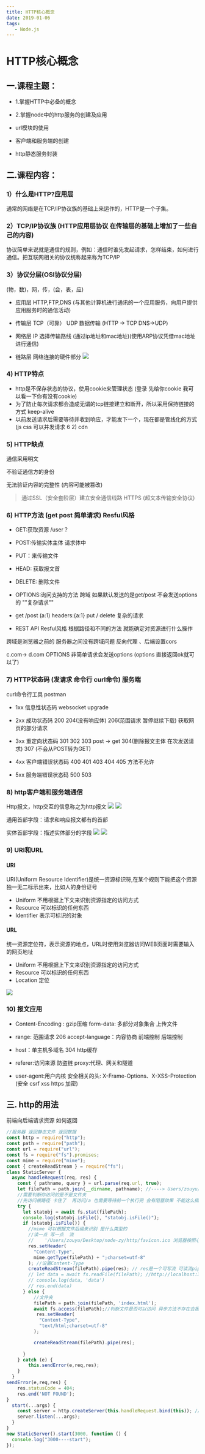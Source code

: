 ```yaml
---
title: HTTP核心概念
date: 2019-01-06
tags:
   - Node.js
---
```


# HTTP核心概念
## 一.课程主题：
- 1.掌握HTTP中必备的概念

- 2.掌握node中的http服务的创建及应用

- url模块的使用

- 客户端和服务端的创建

- http静态服务封装

## 二.课程内容：
### 1）什么是HTTP?应用层
通常的网络是在TCP/IP协议族的基础上来运作的，HTTP是一个子集。

### 2）TCP/IP协议族 (HTTP应用层协议 在传输层的基础上增加了一些自己的内容)
协议简单来说就是通信的规则，例如：通信时谁先发起请求，怎样结束，如何进行通信。把互联网相关的协议统称起来称为TCP/IP

### 3）协议分层(OSI协议分层)
(物，数)，网，传，(会，表，应)

- 应用层 HTTP,FTP,DNS (与其他计算机进行通讯的一个应用服务，向用户提供应用服务时的通信活动)

- 传输层 TCP（可靠） UDP 数据传输 (HTTP -> TCP DNS->UDP)

- 网络层 IP 选择传输路线 (通过ip地址和mac地址)(使用ARP协议凭借mac地址进行通信)

- 链路层 网络连接的硬件部分
![](./../.vuepress/public/images/tpchttp.png)


### 4) HTTP特点
- http是不保存状态的协议，使用cookie来管理状态 (登录 先给你cookie 我可以看一下你有没有cookie)
- 为了防止每次请求都会造成无谓的tcp链接建立和断开，所以采用保持链接的方式 keep-alive
- 以前发送请求后需要等待并收到响应，才能发下一个，现在都是管线化的方式 (js css 可以并发请求 6 2) cdn
### 5) HTTP缺点
通信采用明文

不验证通信方的身份

无法验证内容的完整性 (内容可能被篡改)

>通过SSL（安全套阶层）建立安全通信线路 HTTPS (超文本传输安全协议)

### 6) HTTP方法 (get post 简单请求) Resful风格
- GET:获取资源 /user？

- POST:传输实体主体 请求体中

- PUT：来传输文件

- HEAD: 获取报文首

- DELETE: 删除文件

- OPTIONS:询问支持的方法 跨域 如果默认发送的是get/post 不会发送options的 ""复杂请求""

- get /post (a:1) headers:{a:1} put / delete 复杂的请求

- REST API Resful风格 根据路径和不同的方法 就能确定对资源进行什么操作

跨域是浏览器之前的 服务器之间没有跨域问题 反向代理 、后端设置cors

c.com-> d.com OPTIONS 非简单请求会发送options (options 直接返回ok就可以了)

### 7) HTTP状态码 (发请求 命令行 curl命令) 服务端
curl命令行工具 postman

- 1xx 信息性状态码 websocket upgrade

- 2xx 成功状态码 200 204(没有响应体) 206(范围请求 暂停继续下载) 获取网页的部分请求

- 3xx 重定向状态码 301 302 303 post -> get 304(删除报文主体 在次发送请求) 307 (不会从POST转为GET)

- 4xx 客户端错误状态码 400 401 403 404 405 方法不允许

- 5xx 服务端错误状态码 500 503

### 8) http客户端和服务端通信
Http报文，http交互的信息称之为http报文
![](./../.vuepress/public/images/requestheader.png)
![](./../.vuepress/public/images/responseheader.png)




通用首部字段：请求和响应报文都有的首部

实体首部字段：描述实体部分的字段
![](./../.vuepress/public/images/request.png)
![](./../.vuepress/public/images/response.png)




### 9) URI和URL
#### URI
URI(Uniform Resource Identifier)是统一资源标识符,在某个规则下能把这个资源独一无二标示出来，比如人的身份证号

- Uniform 不用根据上下文来识别资源指定的访问方式
- Resource 可以标识的任何东西
- Identifier 表示可标识的对象
#### URL
统一资源定位符，表示资源的地点，URL时使用浏览器访问WEB页面时需要输入的网页地址

- Uniform 不用根据上下文来识别资源指定的访问方式
- Resource 可以标识的任何东西
- Location 定位

![](./../.vuepress/public/images/urlformat.png)
### 10) 报文应用
- Content-Encoding : gzip压缩 form-data: 多部分对象集合 上传文件

- range: 范围请求 206 accept-language：内容协商 前端控制 后端控制

- host：单主机多域名 304 http缓存

- referer:访问来源 防盗链 proxy:代理、网关和隧道

- user-agent:用户内核 安全相关的头: X-Frame-Options、X-XSS-Protection (安全 csrf xss https 加密)
## 三. http的用法
前端向后端请求资源 如何返回
```js
//服务器 返回静态文件 返回数据
const http = require("http");
const path = require("path");
const url = require("url");
const fs = require("fs").promises;
const mime = require("mime");
const { createReadStream } = require("fs");
class StaticServer {
  async handleRequest(req, res) {
    const { pathname, query } = url.parse(req.url, true);
    let filePath = path.join(__dirname, pathname); //----> Users/zouyu/Desktop/node-zy/http/
    //需要判断你访问的是不是文件夹
    //先访问根路径 卡住了  再访问/a 也需要等待前一个执行完 会有阻塞效果 不能这么搞
    try {
      let statobj = await fs.stat(filePath);
      console.log(statobj.isFile(), "statobj.isFile()");
      if (statobj.isFile()) {
        //mime 可以根据文件后缀来识别 是什么类型的
        //读一点 写一点  流
        //    '/Users/zouyu/Desktop/node-zy/http/favicon.ico 浏览器按照心情发的 不是文件 需要捕获错误
        res.setHeader(
          "Content-Type",
          mime.getType(filePath) + ";charset=utf-8"
        ); //设置Content-Type
        createReadStream(filePath).pipe(res); // res是一个可写流 可读流pipe（可写流）
        // let data = await fs.readFile(filePath); //http://localhost:3000/note.md
        // console.log(data, 'data')
        // res.end(data)
      } else {
          //文件夹
          filePath = path.join(filePath, 'index.html');
          await fs.access(filePath);//判断文件是否可以访问 异步方法不存在会报错
           res.setHeader(
            "Content-Type",
            "text/html;charset=utf-8"
          );

          createReadStream(filePath).pipe(res);
          
      }
    } catch (e) {
        this.sendError(e,req,res);
    }
  }
sendError(e,req,res) {
    res.statusCode = 404;
    res.end('NOT FOUND');
}
  start(...args) {
    const server = http.createServer(this.handleRequest.bind(this)); //解决this指向
    server.listen(...args);
  }
}
new StaticServer().start(3000, function () {
  console.log("3000----start");
});
```

